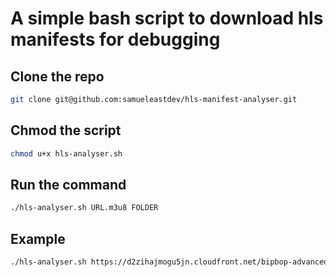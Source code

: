 # A simple bash script to download hls manifests for debugging

## Clone the repo

```bash
git clone git@github.com:samueleastdev/hls-manifest-analyser.git
```

## Chmod the script

```bash
chmod u+x hls-analyser.sh
```

## Run the command

```bash
./hls-analyser.sh URL.m3u8 FOLDER
```

## Example

```bash
./hls-analyser.sh https://d2zihajmogu5jn.cloudfront.net/bipbop-advanced/bipbop_16x9_variant.m3u8 bipbop
```
